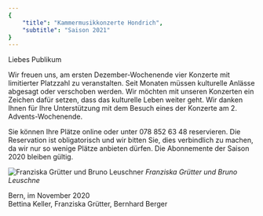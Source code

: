 ```yaml
---
{
    "title": "Kammermusikkonzerte Hondrich",
    "subtitle": "Saison 2021"
}
---
```


Liebes Publikum

Wir freuen uns, am ersten Dezember-Wochenende vier Konzerte mit limitierter Platzzahl zu veranstalten. Seit Monaten müssen kulturelle Anlässe abgesagt oder verschoben werden. Wir möchten mit unseren Konzerten ein Zeichen dafür setzen, dass das kulturelle Leben weiter geht.
Wir danken Ihnen für Ihre Unterstützung mit dem Besuch eines der Konzerte am 2. Advents-Wochenende.

Sie können Ihre Plätze online oder unter 078 852 63 48 reservieren. Die Reservation ist obligatorisch und wir bitten Sie, dies verbindlich zu machen, da wir nur so wenige Plätze anbieten dürfen. Die Abonnemente der Saison 2020 bleiben gültig.

![Franziska Grütter und Bruno Leuschner](/2021_Gruetter_Leuschner.jpg)
_Franziska Grütter und Bruno Leuschne_

Bern, im November 2020  
Bettina Keller, Franziska Grütter, Bernhard Berger

